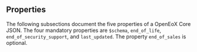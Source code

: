 ## Properties

The following subsections document the five properties of a OpenEoX Core JSON.
The four mandatory properties are `$schema`, `end_of_life`, `end_of_security_support`, and `last_updated`.
The property `end_of_sales` is optional.
